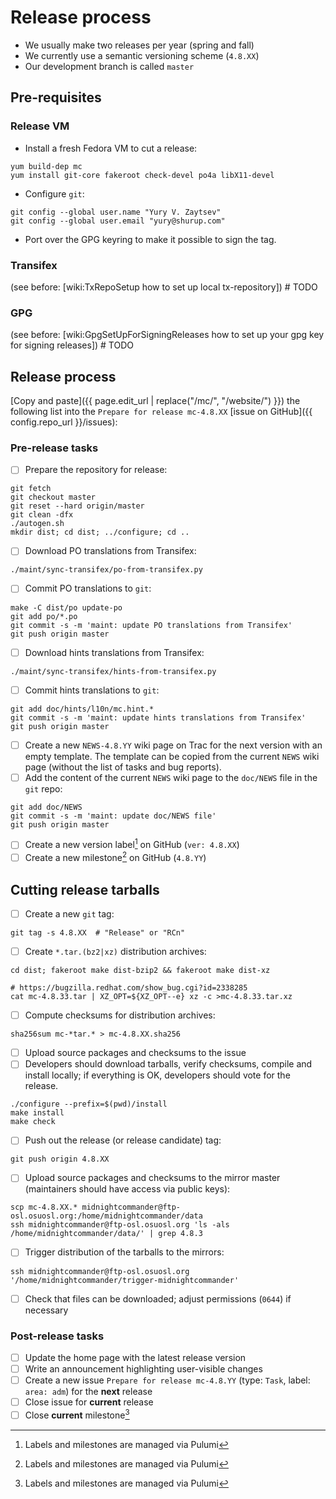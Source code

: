 # Release process

* We usually make two releases per year (spring and fall)
* We currently use a semantic versioning scheme (`4.8.XX`)
* Our development branch is called `master`

## Pre-requisites

### Release VM

- Install a fresh Fedora VM to cut a release:
```shell
yum build-dep mc
yum install git-core fakeroot check-devel po4a libX11-devel
```
- Configure `git`:
```shell
git config --global user.name "Yury V. Zaytsev"
git config --global user.email "yury@shurup.com"
```
- Port over the GPG keyring to make it possible to sign the tag.

### Transifex

(see before: [wiki:TxRepoSetup how to set up local tx-repository]) # TODO

### GPG

(see before: [wiki:GpgSetUpForSigningReleases how to set up your gpg key for signing releases]) # TODO

## Release process

[Copy and paste]({{ page.edit_url | replace("/mc/", "/website/") }}) the following list into the `Prepare for release mc-4.8.XX` [issue on GitHub]({{ config.repo_url }}/issues):

### Pre-release tasks

- [ ] Prepare the repository for release:
```shell
git fetch
git checkout master
git reset --hard origin/master
git clean -dfx
./autogen.sh
mkdir dist; cd dist; ../configure; cd ..
```
- [ ] Download PO translations from Transifex:
```shell
./maint/sync-transifex/po-from-transifex.py
```
- [ ] Commit PO translations to `git`:
```shell
make -C dist/po update-po
git add po/*.po
git commit -s -m 'maint: update PO translations from Transifex'
git push origin master
```
- [ ] Download hints translations from Transifex:
```shell
./maint/sync-transifex/hints-from-transifex.py
```
- [ ] Commit hints translations to `git`:
```shell
git add doc/hints/l10n/mc.hint.*
git commit -s -m 'maint: update hints translations from Transifex'
git push origin master
```
- [ ] Create a new `NEWS-4.8.YY` wiki page on Trac for the next version with an empty template. The template can be copied from the current `NEWS` wiki page (without the list of tasks and bug reports).
- [ ] Add the content of the current `NEWS` wiki page to the `doc/NEWS` file in the `git` repo:
```shell
git add doc/NEWS
git commit -s -m 'maint: update doc/NEWS file'
git push origin master
```
- [ ] Create a new version label[^1] on GitHub (`ver: 4.8.XX`)
- [ ] Create a new milestone[^1] on GitHub (`4.8.YY`)

## Cutting release tarballs

- [ ] Create a new `git` tag:
```shell
git tag -s 4.8.XX  # "Release" or "RCn"
```
- [ ] Create `*.tar.(bz2|xz)` distribution archives:
```shell
cd dist; fakeroot make dist-bzip2 && fakeroot make dist-xz

# https://bugzilla.redhat.com/show_bug.cgi?id=2338285
cat mc-4.8.33.tar | XZ_OPT=${XZ_OPT--e} xz -c >mc-4.8.33.tar.xz
```
- [ ] Compute checksums for distribution archives:
```shell
sha256sum mc-*tar.* > mc-4.8.XX.sha256
```
- [ ] Upload source packages and checksums to the issue
- [ ] Developers should download tarballs, verify checksums, compile and install locally; if everything is OK, developers should vote for the release.
```shell
./configure --prefix=$(pwd)/install
make install
make check
```
- [ ] Push out the release (or release candidate) tag:
```shell
git push origin 4.8.XX
```
- [ ] Upload source packages and checksums to the mirror master (maintainers should have access via public keys):
```shell
scp mc-4.8.XX.* midnightcommander@ftp-osl.osuosl.org:/home/midnightcommander/data
ssh midnightcommander@ftp-osl.osuosl.org 'ls -als /home/midnightcommander/data/' | grep 4.8.3
```
- [ ] Trigger distribution of the tarballs to the mirrors:
```shell
ssh midnightcommander@ftp-osl.osuosl.org '/home/midnightcommander/trigger-midnightcommander'
```
- [ ] Check that files can be downloaded; adjust permissions (`0644`) if necessary

### Post-release tasks

- [ ] Update the home page with the latest release version
- [ ] Write an announcement highlighting user-visible changes
- [ ] Create a new issue `Prepare for release mc-4.8.YY` (type: `Task`, label: `area: adm`) for the **next** release
- [ ] Close issue for **current** release
- [ ] Close **current** milestone[^1]

[^1]: Labels and milestones are managed via Pulumi
